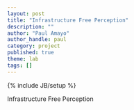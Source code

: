 ```yaml
---
layout: post
title: "Infrastructure Free Perception"
description: ""
author: "Paul Amayo"
author_handle: paul
category: project
published: true
theme: lab
tags: []
---
```

{% include JB/setup %}

Infrastructure Free Perception